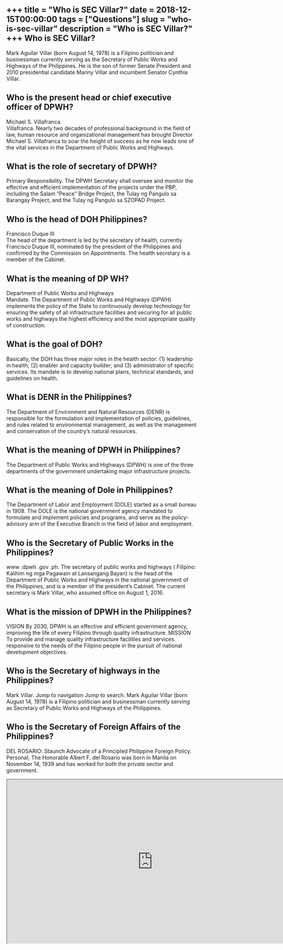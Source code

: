 +++
title = "Who is SEC Villar?"
date = 2018-12-15T00:00:00
tags = ["Questions"]
slug = "who-is-sec-villar"
description = "Who is SEC Villar?"
+++
Who is SEC Villar?
------------------

Mark Aguilar Villar (born August 14, 1978) is a Filipino politician and businessman currently serving as the Secretary of Public Works and Highways of the Philippines. He is the son of former Senate President and 2010 presidential candidate Manny Villar and incumbent Senator Cynthia Villar.

Who is the present head or chief executive officer of DPWH?
-----------------------------------------------------------

Michael S. Villafranca  
Villafranca. Nearly two decades of professional background in the field of law, human resource and organizational management has brought Director Michael S. Villafranca to soar the height of success as he now leads one of the vital services in the Department of Public Works and Highways.

What is the role of secretary of DPWH?
--------------------------------------

Primary Responsibility. The DPWH Secretary shall oversee and monitor the effective and efficient implementation of the projects under the PBP, including the Salam “Peace” Bridge Project, the Tulay ng Pangulo sa Barangay Project, and the Tulay ng Pangulo sa SZOPAD Project.

Who is the head of DOH Philippines?
-----------------------------------

Francisco Duque III  
The head of the department is led by the secretary of health, currently Francisco Duque III, nominated by the president of the Philippines and confirmed by the Commission on Appointments. The health secretary is a member of the Cabinet.

What is the meaning of DP WH?
-----------------------------

Department of Public Works and Highways  
Mandate. The Department of Public Works and Highways (DPWH) implements the policy of the State to continuously develop technology for ensuring the safety of all infrastructure facilities and securing for all public works and highways the highest efficiency and the most appropriate quality of construction.

What is the goal of DOH?
------------------------

Basically, the DOH has three major roles in the health sector: (1) leadership in health; (2) enabler and capacity builder; and (3) administrator of specific services. Its mandate is to develop national plans, technical standards, and guidelines on health.

What is DENR in the Philippines?
--------------------------------

The Department of Environment and Natural Resources (DENR) is responsible for the formulation and implementation of policies, guidelines, and rules related to environmental management, as well as the management and conservation of the country’s natural resources.

What is the meaning of DPWH in Philippines?
-------------------------------------------

The Department of Public Works and Highways (DPWH) is one of the three departments of the government undertaking major infrastructure projects.

What is the meaning of Dole in Philippines?
-------------------------------------------

The Department of Labor and Employment (DOLE) started as a small bureau in 1908. The DOLE is the national government agency mandated to formulate and implement policies and programs, and serve as the policy-advisory arm of the Executive Branch in the field of labor and employment.

Who is the Secretary of Public Works in the Philippines?
--------------------------------------------------------

www .dpwh .gov .ph. The secretary of public works and highways ( Filipino: Kalihim ng mga Pagawain at Lansangang Bayan) is the head of the Department of Public Works and Highways in the national government of the Philippines, and is a member of the president’s Cabinet. The current secretary is Mark Villar, who assumed office on August 1, 2016.

What is the mission of DPWH in the Philippines?
-----------------------------------------------

VISION By 2030, DPWH is an effective and efficient government agency, improving the life of every Filipino through quality infrastructure. MISSION To provide and manage quality infrastructure facilities and services responsive to the needs of the Filipino people in the pursuit of national development objectives.

Who is the Secretary of highways in the Philippines?
----------------------------------------------------

Mark Villar. Jump to navigation Jump to search. Mark Aguilar Villar (born August 14, 1978) is a Filipino politician and businessman currently serving as Secretary of Public Works and Highways of the Philippines.

Who is the Secretary of Foreign Affairs of the Philippines?
-----------------------------------------------------------

DEL ROSARIO: Staunch Advocate of a Principled Philippine Foreign Policy. Personal; The Honorable Albert F. del Rosario was born in Manila on November 14, 1939 and has worked for both the private sector and government.

<iframe allow="accelerometer; autoplay; clipboard-write; encrypted-media; gyroscope; picture-in-picture" allowfullscreen="" class="__youtube_prefs__  epyt-is-override  no-lazyload" data-no-lazy="1" data-origheight="433" data-origwidth="770" data-skipgform_ajax_framebjll="" height="433" id="_ytid_93533" loading="lazy" src="https://www.youtube.com/embed/JnKsCPtmA3Y?enablejsapi=1&autoplay=0&cc_load_policy=0&cc_lang_pref=&iv_load_policy=1&loop=0&modestbranding=0&rel=1&fs=1&playsinline=0&autohide=2&theme=dark&color=red&controls=1&" title="YouTube player" width="770"></iframe>